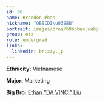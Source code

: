 ```yaml
---
id: 60
name: Brandon Phan
nickname: "OBSIDI\u039BN"
portrait: images/bros/60bphan.webp
group: eta
role: undergrad
links:
  linkedin: brizzy._p
---
```


**Ethnicity:** Vietnamese

**Major:** Marketing

**Big Bro:** [Ethan "DΛ VINCI" Liu](46eliu)
